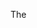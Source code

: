 <!-- What is a <script> tag? -->

The <script> tag is used to define a client-side script (JavaScript).

The <script> element either contains scriptng statements, or it points to an external script file through the src attribute.

<!-- What is a <div> tag? -->

The <div> tag defines a division or a section in an HTML document.

The <div> element is often used as a container for other HTML elements to style them with CSS or to perform certain tasks with JavaScript.

<!-- What is a <span> tag? -->

The <span> tag is used to group inline-elements in a document.

The <span> tag provides no visual change by itself.

The <span> tag provides a way to add a hook to a part of a text or a part of a document.